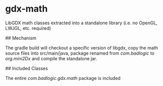# gdx-math
LibGDX math classes extracted into a standalone library (i.e. no OpenGL, LWJGL, etc. required)

## Mechanism

The gradle build will checkout a specific version of libgdx, copy the math source files into src/main/java, package renamed from _com.badlogic_ to _org.mini2Dx_ and compile the standalone jar.

## Included Classes

The entire _com.badlogic.gdx.math_ package is included